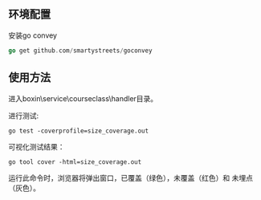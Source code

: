 ## 环境配置

安装go convey

```go
go get github.com/smartystreets/goconvey
```

## 使用方法

进入boxin\service\courseclass\handler目录。

进行测试:

```
go test -coverprofile=size_coverage.out
```

可视化测试结果：

```
go tool cover -html=size_coverage.out
```

运行此命令时，浏览器将弹出窗口，已覆盖（绿色），未覆盖（红色）和 未埋点（灰色）。